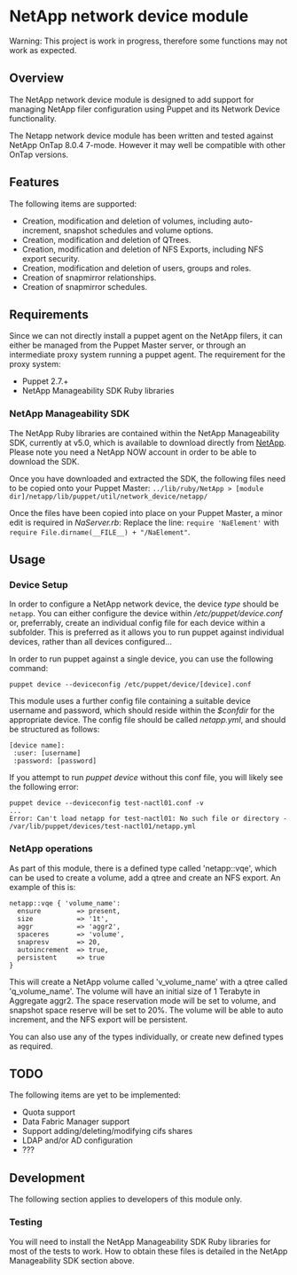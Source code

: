 # NetApp network device module
Warning: This project is work in progress, therefore some functions may not work as expected. 

## Overview 
The NetApp network device module is designed to add support for managing NetApp filer configuration using Puppet and its Network Device functionality.

The Netapp network device module has been written and tested against NetApp OnTap 8.0.4 7-mode. 
However it may well be compatible with other OnTap versions. 

## Features
The following items are supported:

 * Creation, modification and deletion of volumes, including auto-increment, snapshot schedules and volume options.
 * Creation, modification and deletion of QTrees. 
 * Creation, modification and deletion of NFS Exports, including NFS export security. 
 * Creation, modification and deletion of users, groups and roles. 
 * Creation of snapmirror relationships. 
 * Creation of snapmirror schedules. 

## Requirements
Since we can not directly install a puppet agent on the NetApp filers, it can either be managed from the Puppet Master server, 
or through an intermediate proxy system running a puppet agent. The requirement for the proxy system:

 * Puppet 2.7.+
 * NetApp Manageability SDK Ruby libraries

### NetApp Manageability SDK
The NetApp Ruby libraries are contained within the NetApp Manageability SDK, currently at v5.0, which is available to download directly from [NetApp](http://support.netapp.com/NOW/cgi-bin/software?product=NetApp+Manageability+SDK&platform=All+Platforms). 
Please note you need a NetApp NOW account in order to be able to download the SDK.  

Once you have downloaded and extracted the SDK, the following files need to be copied onto your Puppet Master:
`../lib/ruby/NetApp > [module dir]/netapp/lib/puppet/util/network_device/netapp/`

Once the files have been copied into place on your Puppet Master, a minor edit is required in *NaServer.rb*:
Replace the line: `require 'NaElement'` with `require File.dirname(__FILE__) + "/NaElement"`. 

## Usage

### Device Setup
In order to configure a NetApp network device, the device *type* should be `netapp`. 
You can either configure the device within */etc/puppet/device.conf* or, preferrably, create an individual config file for each device within a subfolder. 
This is preferred as it allows you to run puppet against individual devices, rather than all devices configured... 

In order to run puppet against a single device, you can use the following command:

`puppet device --deviceconfig /etc/puppet/device/[device].conf`

This module uses a further config file containing a suitable device username and password, which should reside within the *$confdir* for the appropriate device. 
The config file should be called *netapp.yml*, and should be structured as follows:
 
    [device name]:
     :user: [username]
     :password: [password]


If you attempt to run *puppet device* without this conf file, you will likely see the following error:

    puppet device --deviceconfig test-nactl01.conf -v
    ...
    Error: Can't load netapp for test-nactl01: No such file or directory - /var/lib/puppet/devices/test-nactl01/netapp.yml

### NetApp operations
As part of this module, there is a defined type called 'netapp::vqe', which can be used to create a volume, add a qtree and create an NFS export. 
An example of this is: 

    netapp::vqe { 'volume_name':
      ensure         => present,
      size           => '1t',
      aggr           => 'aggr2',
      spaceres       => 'volume',
      snapresv       => 20,
      autoincrement  => true,
      persistent     => true
    }

This will create a NetApp volume called 'v_volume_name' with a qtree called 'q_volume_name'.
The volume will have an initial size of 1 Terabyte in Aggregate aggr2. 
The space reservation mode will be set to volume, and snapshot space reserve will be set to 20%. 
The volume will be able to auto increment, and the NFS export will be persistent.  

You can also use any of the types individually, or create new defined types as required. 

## TODO
The following items are yet to be implemented:

 * Quota support
 * Data Fabric Manager support
 * Support adding/deleting/modifying cifs shares
 * LDAP and/or AD configuration
 * ???

## Development

The following section applies to developers of this module only.

### Testing

You will need to install the NetApp Manageability SDK Ruby libraries for most of the tests to work.
How to obtain these files is detailed in the NetApp Manageability SDK section above. 
